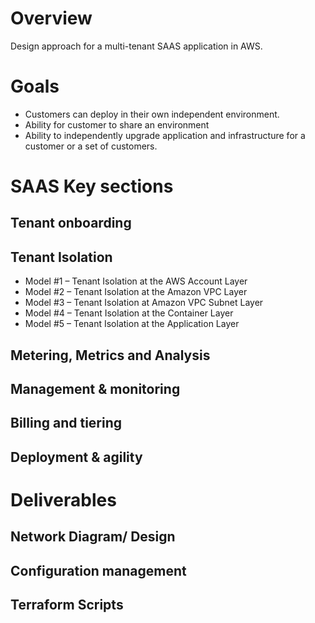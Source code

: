 # Overview
Design approach for a multi-tenant SAAS application in AWS.  

# Goals
* Customers can deploy in their own independent environment.
* Ability for customer to share an environment
* Ability to independently upgrade application and infrastructure for a customer or a set of customers.

# SAAS Key sections

## Tenant onboarding

## Tenant Isolation

* Model #1 – Tenant Isolation at the AWS Account Layer
* Model #2 – Tenant Isolation at the Amazon VPC Layer
* Model #3 – Tenant Isolation at Amazon VPC Subnet Layer
* Model #4 – Tenant Isolation at the Container Layer
* Model #5 – Tenant Isolation at the Application Layer

## Metering, Metrics and Analysis

## Management & monitoring

## Billing and tiering

## Deployment & agility

# Deliverables

## Network Diagram/ Design

## Configuration management

## Terraform Scripts
